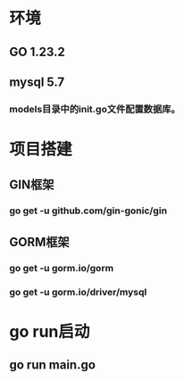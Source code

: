 # 环境

## GO 1.23.2

## mysql 5.7

### models目录中的init.go文件配置数据库。

# 项目搭建

## GIN框架

### go get -u github.com/gin-gonic/gin

## GORM框架

### go get -u gorm.io/gorm

### go get -u gorm.io/driver/mysql

# go run启动



## go run main.go
